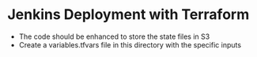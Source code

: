 # Jenkins Deployment with Terraform
- The code should be enhanced to store the state files in S3
- Create a variables.tfvars file in this directory with the specific inputs
